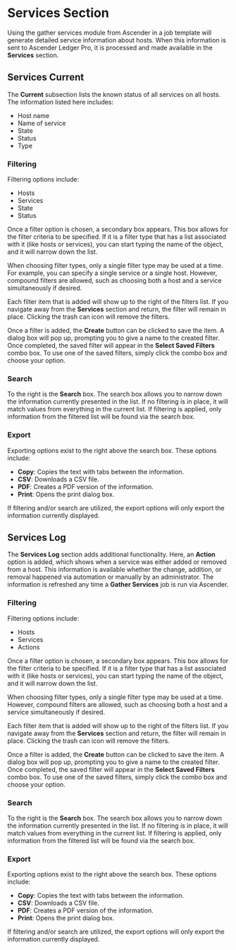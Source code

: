 # Services Section

Using the gather services module from Ascender in a job template will generate detailed service information about hosts. When this information is sent to Ascender Ledger Pro, it is processed and made available in the **Services** section.

## Services Current

The **Current** subsection lists the known status of all services on all hosts. The information listed here includes:

- Host name
- Name of service
- State
- Status
- Type

### Filtering

Filtering options include:

- Hosts
- Services
- State
- Status

Once a filter option is chosen, a secondary box appears. This box allows for the filter criteria to be specified. If it is a filter type that has a list associated with it (like hosts or services), you can start typing the name of the object, and it will narrow down the list.

When choosing filter types, only a single filter type may be used at a time. For example, you can specify a single service or a single host. However, compound filters are allowed, such as choosing both a host and a service simultaneously if desired.

Each filter item that is added will show up to the right of the filters list. If you navigate away from the **Services** section and return, the filter will remain in place. Clicking the trash can icon will remove the filters.

Once a filter is added, the **Create** button can be clicked to save the item. A dialog box will pop up, prompting you to give a name to the created filter. Once completed, the saved filter will appear in the **Select Saved Filters** combo box. To use one of the saved filters, simply click the combo box and choose your option.

### Search

To the right is the **Search** box. The search box allows you to narrow down the information currently presented in the list. If no filtering is in place, it will match values from everything in the current list. If filtering is applied, only information from the filtered list will be found via the search box.

### Export

Exporting options exist to the right above the search box. These options include:

- **Copy**: Copies the text with tabs between the information.
- **CSV**: Downloads a CSV file.
- **PDF**: Creates a PDF version of the information.
- **Print**: Opens the print dialog box.

If filtering and/or search are utilized, the export options will only export the information currently displayed.

## Services Log

The **Services Log** section adds additional functionality. Here, an **Action** option is added, which shows when a service was either added or removed from a host. This information is available whether the change, addition, or removal happened via automation or manually by an administrator. The information is refreshed any time a **Gather Services** job is run via Ascender.

### Filtering

Filtering options include:

- Hosts
- Services
- Actions

Once a filter option is chosen, a secondary box appears. This box allows for the filter criteria to be specified. If it is a filter type that has a list associated with it (like hosts or services), you can start typing the name of the object, and it will narrow down the list.

When choosing filter types, only a single filter type may be used at a time. However, compound filters are allowed, such as choosing both a host and a service simultaneously if desired.

Each filter item that is added will show up to the right of the filters list. If you navigate away from the **Services** section and return, the filter will remain in place. Clicking the trash can icon will remove the filters.

Once a filter is added, the **Create** button can be clicked to save the item. A dialog box will pop up, prompting you to give a name to the created filter. Once completed, the saved filter will appear in the **Select Saved Filters** combo box. To use one of the saved filters, simply click the combo box and choose your option.

### Search

To the right is the **Search** box. The search box allows you to narrow down the information currently presented in the list. If no filtering is in place, it will match values from everything in the current list. If filtering is applied, only information from the filtered list will be found via the search box.

### Export

Exporting options exist to the right above the search box. These options include:

- **Copy**: Copies the text with tabs between the information.
- **CSV**: Downloads a CSV file.
- **PDF**: Creates a PDF version of the information.
- **Print**: Opens the print dialog box.

If filtering and/or search are utilized, the export options will only export the information currently displayed.
